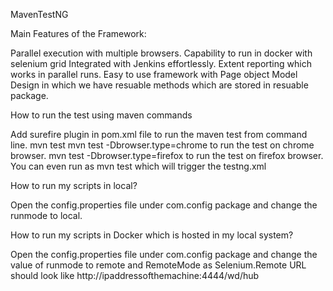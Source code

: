MavenTestNG

Main Features of the Framework:

Parallel execution with multiple browsers.
Capability to run in docker with selenium grid
Integrated with Jenkins effortlessly.
Extent reporting which works in parallel runs.
Easy to use framework with Page object Model Design in which we have resuable methods which are stored in resuable package.

How to run the test using maven commands

Add surefire plugin in pom.xml file to run the maven test from command line.
mvn test
mvn test -Dbrowser.type=chrome to run the test on chrome browser.
mvn test -Dbrowser.type=firefox to run the test on firefox browser.
You can even run as mvn test which will trigger the testng.xml


How to run my scripts in local?

Open the config.properties file under com.config package and change the runmode to local.

How to run my scripts in Docker which is hosted in my local system?

Open the config.properties file under com.config package and change the value of runmode to remote and RemoteMode as Selenium.Remote URL should look like http://ipaddressofthemachine:4444/wd/hub